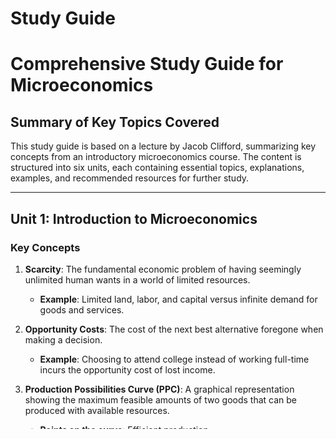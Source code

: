 # Study Guide

# Comprehensive Study Guide for Microeconomics

## Summary of Key Topics Covered

This study guide is based on a lecture by Jacob Clifford, summarizing key concepts from an introductory microeconomics course. The content is structured into six units, each containing essential topics, explanations, examples, and recommended resources for further study.

---

## Unit 1: Introduction to Microeconomics

### Key Concepts
1. **Scarcity**: The fundamental economic problem of having seemingly unlimited human wants in a world of limited resources.
   - **Example**: Limited land, labor, and capital versus infinite demand for goods and services.

2. **Opportunity Costs**: The cost of the next best alternative foregone when making a decision.
   - **Example**: Choosing to attend college instead of working full-time incurs the opportunity cost of lost income.

3. **Production Possibilities Curve (PPC)**: A graphical representation showing the maximum feasible amounts of two goods that can be produced with available resources.
   - **Points on the curve**: Efficient production
   - **Points inside the curve**: Inefficient production
   - **Points outside the curve**: Impossible production with current resources

4. **Comparative Advantage**: The ability of an individual or group to carry out a particular economic activity more efficiently than another activity.
   - **Example**: If Country A can produce wine at a lower opportunity cost than Country B, it should focus on wine production.

### Diagrams
- **Production Possibilities Curve**: Use a graph with two axes representing two goods, showing a curve that bows outward.

### Recommended Resources
- Khan Academy: [Introduction to Economics](https://www.khanacademy.org/economics-finance-domain/microeconomics)
- Investopedia: [Comparative Advantage Explained](https://www.investopedia.com/terms/c/comparative-advantage.asp)

---

## Unit 2: Supply and Demand

### Key Concepts
1. **Demand Curve**: Shows the relationship between price and quantity demanded; typically downward sloping.
   - **Law of Demand**: As price decreases, quantity demanded increases.

2. **Supply Curve**: Shows the relationship between price and quantity supplied; typically upward sloping.
   - **Law of Supply**: As price increases, quantity supplied increases.

3. **Equilibrium**: The point where the supply and demand curves intersect, determining the market price.

4. **Shifts in Curves**: Factors that cause the demand or supply curve to shift, affecting equilibrium price and quantity.
   - **Demand increase**: Shift right
   - **Supply increase**: Shift right

### Recommended Resources
- YouTube: [Jacob Clifford’s Supply and Demand Videos](https://www.youtube.com/user/ACDCecon)

---

## Unit 3: Costs and the Theory of the Firm

### Key Concepts
1. **Cost Curves**:
   - **Fixed Costs**: Costs that do not change with the level of output.
   - **Variable Costs**: Costs that change with the level of output.
   - **Total Cost**: Sum of fixed and variable costs.

2. **Marginal Cost (MC)**: The cost of producing one more unit of a good.
   - **Law of Diminishing Returns**: As more of a variable input is added to a fixed input, the additional output produced will eventually decrease.

3. **Profit Maximization**: Firms maximize profit where marginal cost equals marginal revenue (MR = MC).

### Diagrams
- **Cost Curves**: Graphs showing MC, average total cost (ATC), and average variable cost (AVC) curves.

### Recommended Resources
- Investopedia: [Understanding Costs](https://www.investopedia.com/terms/c/cost.asp)
- Khan Academy: [Cost Curves](https://www.khanacademy.org/economics-finance-domain/microeconomics)

---

## Unit 4: Market Structures

### Key Concepts
1. **Perfect Competition**: Many firms, identical products, price takers, and free entry and exit.
2. **Monopoly**: One firm controls the market, unique product, high barriers to entry.
3. **Oligopoly**: Few firms, interdependent pricing, and barriers to entry.
4. **Monopolistic Competition**: Many firms, differentiated products, and free entry and exit.

### Recommended Resources
- YouTube: [Microeconomics - Market Structures](https://www.youtube.com/results?search_query=market+structures+microeconomics)

---

## Unit 5: Resource Markets

### Key Concepts
1. **Derived Demand**: Demand for labor based on the demand for the products the labor produces.
2. **Marginal Revenue Product (MRP)**: Additional revenue generated from hiring one more worker.
3. **Minimum Wage**: A binding price floor that can lead to unemployment in the labor market.

### Recommended Resources
- Khan Academy: [Labor Markets](https://www.khanacademy.org/economics-finance-domain/microeconomics)

---

## Unit 6: Market Failures

### Key Concepts
1. **Public Goods**: Non-rivalrous and non-excludable goods that the free market cannot efficiently provide.
2. **Externalities**: Costs or benefits incurred by third parties not involved in a transaction.
   - **Negative Externalities**: Costs that affect others (e.g., pollution).
   - **Positive Externalities**: Benefits that affect others (e.g., education).

### Diagrams
- **Externalities Graphs**: Illustrate the difference between marginal private cost/benefit and marginal social cost/benefit.

### Recommended Resources
- Investopedia: [Market Failure](https://www.investopedia.com/terms/m/marketfailure.asp)

---

## Summary

This study guide covers essential topics in microeconomics, including scarcity, supply and demand, costs, the theory of the firm, market structures, resource markets, and market failures. Each unit presents fundamental concepts supported by examples and diagrams, with recommendations for external resources to deepen understanding. Mastering these concepts is critical for success in AP Microeconomics exams and understanding economic principles. Good luck in your studies!